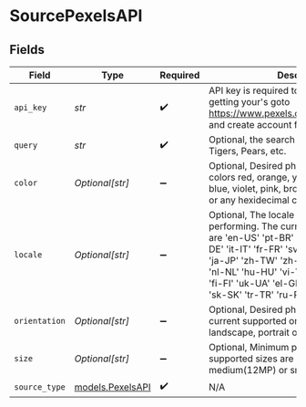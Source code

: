 # SourcePexelsAPI


## Fields

| Field                                                                                                                                                                                                                                                                                                                     | Type                                                                                                                                                                                                                                                                                                                      | Required                                                                                                                                                                                                                                                                                                                  | Description                                                                                                                                                                                                                                                                                                               | Example                                                                                                                                                                                                                                                                                                                   |
| ------------------------------------------------------------------------------------------------------------------------------------------------------------------------------------------------------------------------------------------------------------------------------------------------------------------------- | ------------------------------------------------------------------------------------------------------------------------------------------------------------------------------------------------------------------------------------------------------------------------------------------------------------------------- | ------------------------------------------------------------------------------------------------------------------------------------------------------------------------------------------------------------------------------------------------------------------------------------------------------------------------- | ------------------------------------------------------------------------------------------------------------------------------------------------------------------------------------------------------------------------------------------------------------------------------------------------------------------------- | ------------------------------------------------------------------------------------------------------------------------------------------------------------------------------------------------------------------------------------------------------------------------------------------------------------------------- |
| `api_key`                                                                                                                                                                                                                                                                                                                 | *str*                                                                                                                                                                                                                                                                                                                     | :heavy_check_mark:                                                                                                                                                                                                                                                                                                        | API key is required to access pexels api, For getting your's goto https://www.pexels.com/api/documentation and create account for free.                                                                                                                                                                                   |                                                                                                                                                                                                                                                                                                                           |
| `query`                                                                                                                                                                                                                                                                                                                   | *str*                                                                                                                                                                                                                                                                                                                     | :heavy_check_mark:                                                                                                                                                                                                                                                                                                        | Optional, the search query, Example Ocean, Tigers, Pears, etc.                                                                                                                                                                                                                                                            | people                                                                                                                                                                                                                                                                                                                    |
| `color`                                                                                                                                                                                                                                                                                                                   | *Optional[str]*                                                                                                                                                                                                                                                                                                           | :heavy_minus_sign:                                                                                                                                                                                                                                                                                                        | Optional, Desired photo color. Supported colors red, orange, yellow, green, turquoise, blue, violet, pink, brown, black, gray, white or any hexidecimal color code.                                                                                                                                                       | red                                                                                                                                                                                                                                                                                                                       |
| `locale`                                                                                                                                                                                                                                                                                                                  | *Optional[str]*                                                                                                                                                                                                                                                                                                           | :heavy_minus_sign:                                                                                                                                                                                                                                                                                                        | Optional, The locale of the search you are performing. The current supported locales are 'en-US' 'pt-BR' 'es-ES' 'ca-ES' 'de-DE' 'it-IT' 'fr-FR' 'sv-SE' 'id-ID' 'pl-PL' 'ja-JP' 'zh-TW' 'zh-CN' 'ko-KR' 'th-TH' 'nl-NL' 'hu-HU' 'vi-VN' 'cs-CZ' 'da-DK' 'fi-FI' 'uk-UA' 'el-GR' 'ro-RO' 'nb-NO' 'sk-SK' 'tr-TR' 'ru-RU'. | en-US                                                                                                                                                                                                                                                                                                                     |
| `orientation`                                                                                                                                                                                                                                                                                                             | *Optional[str]*                                                                                                                                                                                                                                                                                                           | :heavy_minus_sign:                                                                                                                                                                                                                                                                                                        | Optional, Desired photo orientation. The current supported orientations are landscape, portrait or square                                                                                                                                                                                                                 | square                                                                                                                                                                                                                                                                                                                    |
| `size`                                                                                                                                                                                                                                                                                                                    | *Optional[str]*                                                                                                                                                                                                                                                                                                           | :heavy_minus_sign:                                                                                                                                                                                                                                                                                                        | Optional, Minimum photo size. The current supported sizes are large(24MP), medium(12MP) or small(4MP).                                                                                                                                                                                                                    | large                                                                                                                                                                                                                                                                                                                     |
| `source_type`                                                                                                                                                                                                                                                                                                             | [models.PexelsAPI](../models/pexelsapi.md)                                                                                                                                                                                                                                                                                | :heavy_check_mark:                                                                                                                                                                                                                                                                                                        | N/A                                                                                                                                                                                                                                                                                                                       |                                                                                                                                                                                                                                                                                                                           |